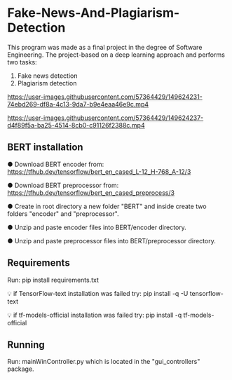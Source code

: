 # Fake-News-And-Plagiarism-Detection
This program was made as a final project in the degree of Software Engineering. 
The project-based on a deep learning approach and performs two tasks:
1) Fake news detection
2) Plagiarism detection

https://user-images.githubusercontent.com/57364429/149624231-74ebd269-df8a-4c13-9da7-b9e4eaa46e9c.mp4



https://user-images.githubusercontent.com/57364429/149624237-d4f89f5a-ba25-4514-8cb0-c91126f2388c.mp4





## **BERT installation**
●	Download BERT encoder from: https://tfhub.dev/tensorflow/bert_en_cased_L-12_H-768_A-12/3

●	Download BERT preprocessor from: https://tfhub.dev/tensorflow/bert_en_cased_preprocess/3

●	Create in root directory a new folder "BERT" and inside create two folders "encoder" and "preprocessor".

●	Unzip and paste enсoder files into BERT/encoder directory.

●   Unzip and paste preprocessor files into BERT/preprocessor directory.


## **Requirements**
Run: pip install requirements.txt

💡 if TensorFlow-text installation was failed try: pip install -q -U tensorflow-text

💡 if tf-models-official installation was failed try: pip install -q tf-models-official

## **Running**
Run: mainWinController.py which is located in the "gui_controllers" package.




